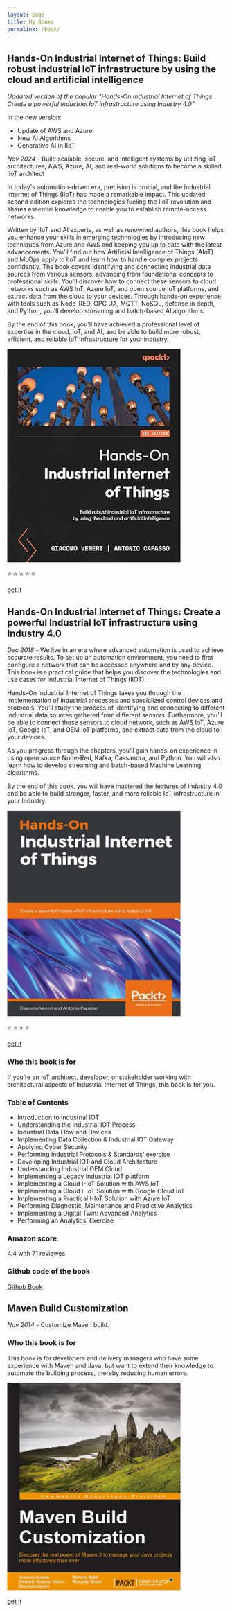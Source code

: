 ```yaml
---
layout: page
title: My Books
permalink: /book/
---
```


## Hands-On Industrial Internet of Things: Build robust industrial IoT infrastructure by using the cloud and artificial intelligence

*Updated version of the popular "Hands-On Industrial Internet of Things: Create a powerful Industrial IoT infrastructure using Industry 4.0"*

In the new version:
* Update of AWS and Azure
* New AI Algorithms
* Generative AI in IIoT

*Nov 2024* - Build scalable, secure, and intelligent systems by utilizing IoT architectures, AWS, Azure, AI, and real-world solutions to become a skilled IIoT architect

In today's automation-driven era, precision is crucial, and the Industrial Internet of Things (IIoT) has made a remarkable impact. This updated second edition explores the technologies fueling the IIoT revolution and shares essential knowledge to enable you to establish remote-access networks.

Written by IIoT and AI experts, as well as renowned authors, this book helps you enhance your skills in emerging technologies by introducing new techniques from Azure and AWS and keeping you up to date with the latest advancements. You'll find out how Artificial Intelligence of Things (AIoT) and MLOps apply to IIoT and learn how to handle complex projects confidently. The book covers identifying and connecting industrial data sources from various sensors, advancing from foundational concepts to professional skills. You'll discover how to connect these sensors to cloud networks such as AWS IoT, Azure IoT, and open source IoT platforms, and extract data from the cloud to your devices. Through hands-on experience with tools such as Node-RED, OPC UA, MQTT, NoSQL, defense in depth, and Python, you'll develop streaming and batch-based AI algorithms.

By the end of this book, you'll have achieved a professional level of expertise in the cloud, IoT, and AI, and be able to build more robust, efficient, and reliable IoT infrastructure for your industry.

<img src="/book2.jpg" alt="Hands-On Industrial Internet of Things - 2nd Edition" width="400px">


:star: :star: :star: :star: :star:

[get it](https://a.co/d/9UG7pd0)



## Hands-On Industrial Internet of Things: Create a powerful Industrial IoT infrastructure using Industry 4.0 

*Dec 2018* - We live in an era where advanced automation is used to achieve accurate results. To set up an automation environment, you need to first configure a network that can be accessed anywhere and by any device. This book is a practical guide that helps you discover the technologies and use cases for Industrial Internet of Things (IIOT).

Hands-On Industrial Internet of Things takes you through the implementation of industrial processes and specialized control devices and protocols. You’ll study the process of identifying and connecting to different industrial data sources gathered from different sensors. Furthermore, you’ll be able to connect these sensors to cloud network, such as AWS IoT, Azure IoT, Google IoT, and OEM IoT platforms, and extract data from the cloud to your devices.

As you progress through the chapters, you’ll gain hands-on experience in using open source Node-Red, Kafka, Cassandra, and Python. You will also learn how to develop streaming and batch-based Machine Learning algorithms.

By the end of this book, you will have mastered the features of Industry 4.0 and be able to build stronger, faster, and more reliable IoT infrastructure in your Industry.

<img src="/book.png" alt="Hands-On Industrial Internet of Things" width="400px">

:star: :star: :star: :star:

[get it](https://amzn.eu/d/6kUUkTy)

### Who this book is for

If you’re an IoT architect, developer, or stakeholder working with architectural aspects of Industrial Internet of Things, this book is for you.

### Table of Contents

* Introduction to Industrial IOT
* Understanding the Industrial IOT Process
* Industrial Data Flow and Devices
* Implementing Data Collection & Industrial IOT Gateway
* Applying Cyber Security
* Performing Industrial Protocols & Standards’ exercise
* Developing Industrial IOT and Cloud Architecture
* Understanding Industrial OEM Cloud
* Implementing a Legacy Industrial IOT platform
* Implementing a Cloud I-IoT Solution with AWS IoT
* Implementing a Cloud I-IoT Solution with Google Cloud IoT
* Implementing a Practical I-IoT Solution with Azure IoT 
* Performing Diagnostic, Maintenance and Predictive Analytics
* Implementing a Digital Twin: Advanced Analytics
* Performing an Analytics’ Exercise

### Amazon score

4.4 with 71 reviewes

### Github code of the book

[Github Book](https://github.com/venergiac/Hands-On-Industrial-Internet-of-Things)


## Maven Build Customization

*Nov 2014* - Customize Maven build.

### Who this book is for

This book is for developers and delivery managers who have some experience with Maven and Java, but want to extend their knowledge to automate the building process, thereby reducing human errors.

<img src="/book_maven_1.png" alt="Maven Build Customization" width="400px">

[get it](https://amzn.eu/d/izTIwn4)